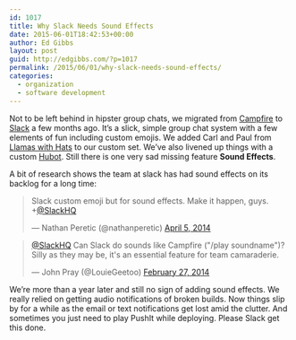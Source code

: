 ```yaml
---
id: 1017
title: Why Slack Needs Sound Effects
date: 2015-06-01T18:42:53+00:00
author: Ed Gibbs
layout: post
guid: http://edgibbs.com/?p=1017
permalink: /2015/06/01/why-slack-needs-sound-effects/
categories:
  - organization
  - software development
---
```

Not to be left behind in hipster group chats, we migrated from [Campfire](https://campfirenow.com) to [Slack](https://slack.com) a few months ago. It&#8217;s a slick, simple group chat system with a few elements of fun including custom emojis. We added Carl and Paul from [Llamas with Hats](https://www.youtube.com/watch?v=kZUPCB9533Y) to our custom set. We&#8217;ve also livened up things with a custom [Hubot](https://hubot.github.com)[](https://hubot.github.com). Still there is one very sad missing feature **Sound Effects**.

A bit of research shows the team at slack has had sound effects on its backlog for a long time:

<blockquote class="twitter-tweet" lang="en">
  <p lang="en" dir="ltr">
    Slack custom emoji but for sound effects. Make it happen, guys.&#10;&#10;+<a href="https://twitter.com/SlackHQ">@SlackHQ</a>
  </p>
  
  <p>
    &mdash; Nathan Peretic (@nathanperetic) <a href="https://twitter.com/nathanperetic/status/452483828217827328">April 5, 2014</a>
  </p>
</blockquote>



<blockquote class="twitter-tweet" lang="en">
  <p lang="en" dir="ltr">
    <a href="https://twitter.com/SlackHQ">@SlackHQ</a> Can Slack do sounds like Campfire ("/play soundname")? Silly as they may be, it's an essential feature for team camaraderie.
  </p>
  
  <p>
    &mdash; John Pray (@LouieGeetoo) <a href="https://twitter.com/LouieGeetoo/status/439070725992103937">February 27, 2014</a>
  </p>
</blockquote>



We&#8217;re more than a year later and still no sign of adding sound effects. We really relied on getting audio notifications of broken builds. Now things slip by for a while as the email or text notifications get lost amid the clutter. And sometimes you just need to play PushIt while deploying. Please Slack get this done.